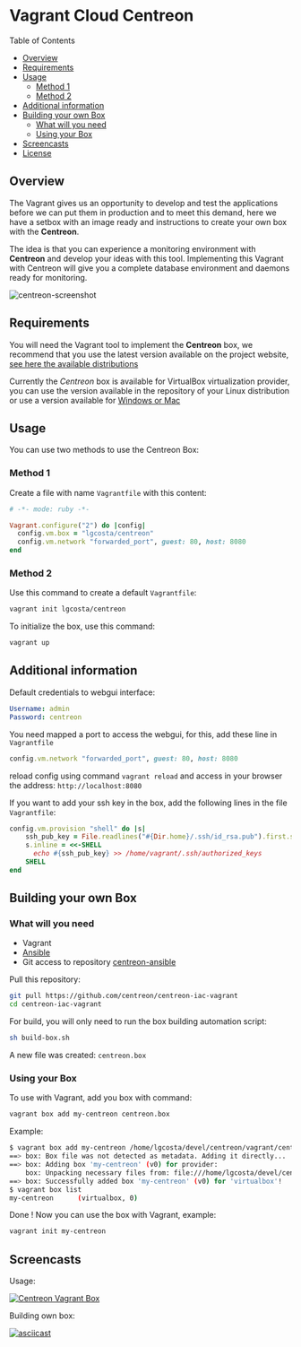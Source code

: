 # Vagrant Cloud Centreon

Table of Contents

- [Overview](#overview)
- [Requirements](#requirements)
- [Usage](#usage)
  - [Method 1](#method-1)
  - [Method 2](#method-2)
- [Additional information](#additional-information)
- [Building your own Box](#building-your-own-box)
  - [What will you need](#what-will-you-need)
  - [Using your Box](#using-your-box)
- [Screencasts](#screencasts)
- [License](LICENSE)

## Overview

The Vagrant gives us an opportunity to develop and test the applications before we can put them in production and to meet this demand, here we have a setbox with an image ready and instructions to create your own box with the **Centreon**.

The idea is that you can experience a monitoring environment with **Centreon** and develop your ideas with this tool. Implementing this Vagrant with Centreon will give you a complete database environment and daemons ready for monitoring.

![centreon-screenshot](https://www.diigo.com/file/image/paesrbpzescbabrpdzdqcrqeps/vagrant-screen.jpg)

## Requirements

You will need the Vagrant tool to implement the **Centreon** box, we recommend that you use the latest version available on the project website, [see here the available distributions](https://www.vagrantup.com/downloads.html)

Currently the *Centreon* box is available for VirtualBox virtualization provider, you can use the version available in the repository of your Linux distribution or use a version available for [Windows or Mac](https://www.virtualbox.org/wiki/Downloads)

## Usage

You can use two methods to use the Centreon Box:

### Method 1

Create a file with name `Vagrantfile` with this content:

```ruby
# -*- mode: ruby -*-

Vagrant.configure("2") do |config|
  config.vm.box = "lgcosta/centreon"
  config.vm.network "forwarded_port", guest: 80, host: 8080
end
```

### Method 2

Use this command to create a default `Vagrantfile`:

```bash
vagrant init lgcosta/centreon
```

To initialize the box, use this command:

```bash
vagrant up
```

## Additional information

Default credentials to webgui interface:

```yaml
Username: admin
Password: centreon
```

You need mapped a port to access the webgui, for this, add these line in `Vagrantfile`

```ruby
config.vm.network "forwarded_port", guest: 80, host: 8080
```

reload config using command `vagrant reload` and access in your browser the address: `http://localhost:8080`

If you want to add your ssh key in the box, add the following lines in the file `Vagrantfile`:

```ruby
config.vm.provision "shell" do |s|
    ssh_pub_key = File.readlines("#{Dir.home}/.ssh/id_rsa.pub").first.strip
    s.inline = <<-SHELL
      echo #{ssh_pub_key} >> /home/vagrant/.ssh/authorized_keys
    SHELL
end
```

## Building your own Box

### What will you need

- Vagrant
- [Ansible](https://docs.ansible.com/ansible/latest/installation_guide/intro_installation.html)
- Git access to repository [centreon-ansible](https://github.com/centreon/centreon-ansible)

Pull this repository:

```bash
git pull https://github.com/centreon/centreon-iac-vagrant
cd centreon-iac-vagrant
```

For build, you will only need to run the box building automation script:

```bash
sh build-box.sh
```

A new file was created: `centreon.box`

### Using your Box

To use with Vagrant, add you box with command:

```bash
vagrant box add my-centreon centreon.box
```

Example:

```bash
$ vagrant box add my-centreon /home/lgcosta/devel/centreon/vagrant/centreon/centreon.box
==> box: Box file was not detected as metadata. Adding it directly...
==> box: Adding box 'my-centreon' (v0) for provider:
    box: Unpacking necessary files from: file:///home/lgcosta/devel/centreon/vagrant/centreon/centreon.box
==> box: Successfully added box 'my-centreon' (v0) for 'virtualbox'!
$ vagrant box list
my-centreon      (virtualbox, 0)
```

Done ! Now you can use the box with Vagrant, example:

```bash
vagrant init my-centreon
```

## Screencasts

Usage:

[![Centreon Vagrant Box](http://img.youtube.com/vi/73uXqcr4DX0/0.jpg)](http://www.youtube.com/watch?v=73uXqcr4DX0)

Building own box:

[![asciicast](https://asciinema.org/a/223018.svg)](https://asciinema.org/a/223018)
